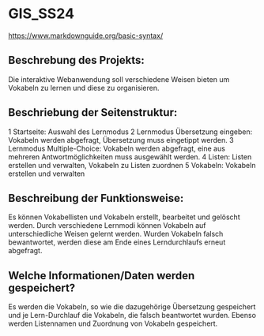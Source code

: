 # GIS_SS24
https://www.markdownguide.org/basic-syntax/

## Beschrebung des Projekts: 
Die interaktive Webanwendung soll verschiedene Weisen bieten um Vokabeln zu lernen und diese zu organisieren.
## Beschriebung der Seitenstruktur:
1 Startseite: Auswahl des Lernmodus 
2 Lernmodus Übersetzung eingeben: Vokabeln werden abgefragt, Übersetzung muss eingetippt werden. 
3 Lernmodus Multiple-Choice: Vokabeln werden abgefragt, eine aus mehreren Antwortmöglichkeiten muss ausgewählt werden. 
4 Listen: Listen erstellen und verwalten, Vokabeln zu Listen zuordnen 
5 Vokabeln: Vokabeln erstellen und verwalten
## Beschreibung der Funktionsweise:
Es können Vokabellisten und Vokabeln erstellt, bearbeitet und gelöscht werden. 
Durch verschiedene Lernmodi können Vokabeln auf unterschiedliche Weisen gelernt werden. 
Wurden Vokabeln falsch bewantwortet, werden diese am Ende eines Lerndurchlaufs erneut abgefragt. 
## Welche Informationen/Daten werden  gespeichert? 
Es werden die Vokabeln, so wie die dazugehörige Übersetzung gespeichert und je Lern-Durchlauf die Vokabeln, die falsch beantwortet wurden. Ebenso werden Listennamen und Zuordnung von Vokabeln gespeichert. 
